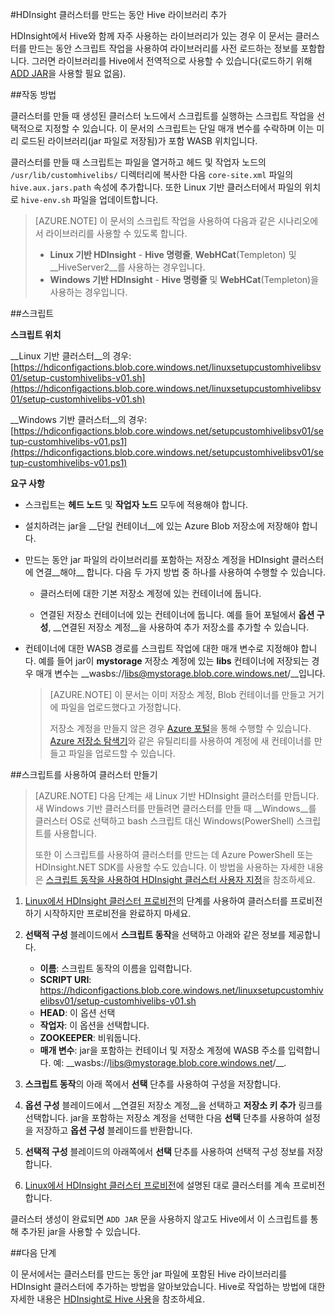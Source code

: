 <properties
pageTitle="HDInsight 클러스터를 만드는 동안 Hive 라이브러리 추가| Azure"
description="클러스터를 만드는 동안 HDInsight 클러스터에 Hive 라이브러리(jar 파일)를 추가하는 방법을 알아봅니다."
services="hdinsight"
documentationCenter=""
authors="Blackmist"
manager="jhubbard"
editor="cgronlun"/>

<tags
ms.service="hdinsight"
ms.devlang="na"
ms.topic="article"
ms.tgt_pltfrm="na"
ms.workload="big-data"
ms.date="09/20/2016"
ms.author="larryfr"/>

#HDInsight 클러스터를 만드는 동안 Hive 라이브러리 추가

HDInsight에서 Hive와 함께 자주 사용하는 라이브러리가 있는 경우 이 문서는 클러스터를 만드는 동안 스크립트 작업을 사용하여 라이브러리를 사전 로드하는 정보를 포함합니다. 그러면 라이브러리를 Hive에서 전역적으로 사용할 수 있습니다(로드하기 위해 [ADD JAR](https://cwiki.apache.org/confluence/display/Hive/LanguageManual+Cli)을 사용할 필요 없음).

##작동 방법

클러스터를 만들 때 생성된 클러스터 노드에서 스크립트를 실행하는 스크립트 작업을 선택적으로 지정할 수 있습니다. 이 문서의 스크립트는 단일 매개 변수를 수락하며 이는 미리 로드된 라이브러리(jar 파일로 저장됨)가 포함 WASB 위치입니다.

클러스터를 만들 때 스크립트는 파일을 열거하고 헤드 및 작업자 노드의 `/usr/lib/customhivelibs/` 디렉터리에 복사한 다음 `core-site.xml` 파일의 `hive.aux.jars.path` 속성에 추가합니다. 또한 Linux 기반 클러스터에서 파일의 위치로 `hive-env.sh` 파일을 업데이트합니다.

> [AZURE.NOTE] 이 문서의 스크립트 작업을 사용하여 다음과 같은 시나리오에서 라이브러리를 사용할 수 있도록 합니다.
>
> * __Linux 기반 HDInsight__ - __Hive 명령줄__, __WebHCat__(Templeton) 및 __HiveServer2__를 사용하는 경우입니다.
> * __Windows 기반 HDInsight__ - __Hive 명령줄__ 및 __WebHCat__(Templeton)을 사용하는 경우입니다.

##스크립트

__스크립트 위치__

__Linux 기반 클러스터__의 경우: [https://hdiconfigactions.blob.core.windows.net/linuxsetupcustomhivelibsv01/setup-customhivelibs-v01.sh](https://hdiconfigactions.blob.core.windows.net/linuxsetupcustomhivelibsv01/setup-customhivelibs-v01.sh)

__Windows 기반 클러스터__의 경우: [https://hdiconfigactions.blob.core.windows.net/setupcustomhivelibsv01/setup-customhivelibs-v01.ps1](https://hdiconfigactions.blob.core.windows.net/setupcustomhivelibsv01/setup-customhivelibs-v01.ps1)

__요구 사항__

* 스크립트는 __헤드 노드__ 및 __작업자 노드__ 모두에 적용해야 합니다.

* 설치하려는 jar을 __단일 컨테이너__에 있는 Azure Blob 저장소에 저장해야 합니다.

* 만드는 동안 jar 파일의 라이브러리를 포함하는 저장소 계정을 HDInsight 클러스터에 연결__해야__ 합니다. 다음 두 가지 방법 중 하나를 사용하여 수행할 수 있습니다.

    * 클러스터에 대한 기본 저장소 계정에 있는 컨테이너에 둡니다.
    
    * 연결된 저장소 컨테이너에 있는 컨테이너에 둡니다. 예를 들어 포털에서 __옵션 구성__, __연결된 저장소 계정__을 사용하여 추가 저장소를 추가할 수 있습니다.

* 컨테이너에 대한 WASB 경로를 스크립트 작업에 대한 매개 변수로 지정해야 합니다. 예를 들어 jar이 __mystorage__ 저장소 계정에 있는 __libs__ 컨테이너에 저장되는 경우 매개 변수는 \_\_wasbs://libs@mystorage.blob.core.windows.net/__입니다.

    > [AZURE.NOTE] 이 문서는 이미 저장소 계정, Blob 컨테이너를 만들고 거기에 파일을 업로드했다고 가정합니다.
    >
    > 저장소 계정을 만들지 않은 경우 [Azure 포털](https://portal.azure.com)을 통해 수행할 수 있습니다. [Azure 저장소 탐색기](http://storageexplorer.com/)와 같은 유틸리티를 사용하여 계정에 새 컨테이너를 만들고 파일을 업로드할 수 있습니다.

##스크립트를 사용하여 클러스터 만들기

> [AZURE.NOTE] 다음 단계는 새 Linux 기반 HDInsight 클러스터를 만듭니다. 새 Windows 기반 클러스터를 만들려면 클러스터를 만들 때 __Windows__를 클러스터 OS로 선택하고 bash 스크립트 대신 Windows(PowerShell) 스크립트를 사용합니다.
> 
> 또한 이 스크립트를 사용하여 클러스터를 만드는 데 Azure PowerShell 또는 HDInsight.NET SDK를 사용할 수도 있습니다. 이 방법을 사용하는 자세한 내용은 [스크립트 동작을 사용하여 HDInsight 클러스터 사용자 지정](hdinsight-hadoop-customize-cluster-linux.md)을 참조하세요.

1. [Linux에서 HDInsight 클러스터 프로비전](hdinsight-hadoop-provision-linux-clusters.md#portal)의 단계를 사용하여 클러스터를 프로비전하기 시작하지만 프로비전을 완료하지 마세요.

2. **선택적 구성** 블레이드에서 **스크립트 동작**을 선택하고 아래와 같은 정보를 제공합니다.

    * __이름__: 스크립트 동작의 이름을 입력합니다.
    * __SCRIPT URI__: https://hdiconfigactions.blob.core.windows.net/linuxsetupcustomhivelibsv01/setup-customhivelibs-v01.sh
    * __HEAD__: 이 옵션 선택
    * __작업자__: 이 옵션을 선택합니다.
    * __ZOOKEEPER__: 비워둡니다.
    * __매개 변수__: jar을 포함하는 컨테이너 및 저장소 계정에 WASB 주소를 입력합니다. 예: \_\_wasbs://libs@mystorage.blob.core.windows.net/__.

3. **스크립트 동작**의 아래 쪽에서 **선택** 단추를 사용하여 구성을 저장합니다.

4. **옵션 구성** 블레이드에서 __연결된 저장소 계정__을 선택하고 __저장소 키 추가__ 링크를 선택합니다. jar을 포함하는 저장소 계정을 선택한 다음 __선택__ 단추를 사용하여 설정을 저장하고 __옵션 구성__ 블레이드를 반환합니다.

5. **선택적 구성** 블레이드의 아래쪽에서 **선택** 단추를 사용하여 선택적 구성 정보를 저장합니다.

6. [Linux에서 HDInsight 클러스터 프로비전](hdinsight-hadoop-provision-linux-clusters.md#portal)에 설명된 대로 클러스터를 계속 프로비전합니다.

클러스터 생성이 완료되면 `ADD JAR` 문을 사용하지 않고도 Hive에서 이 스크립트를 통해 추가된 jar을 사용할 수 있습니다.

##다음 단계

이 문서에서는 클러스터를 만드는 동안 jar 파일에 포함된 Hive 라이브러리를 HDInsight 클러스터에 추가하는 방법을 알아보았습니다. Hive로 작업하는 방법에 대한 자세한 내용은 [HDInsight로 Hive 사용](hdinsight-use-hive.md)을 참조하세요.

<!---HONumber=AcomDC_0921_2016-->